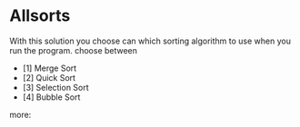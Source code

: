 
# Allsorts
With this solution you  choose can which sorting algorithm to use when you run the program.
choose between 
- [1] Merge Sort 
- [2] Quick Sort 
- [3] Selection Sort
- [4] Bubble Sort

more: 
